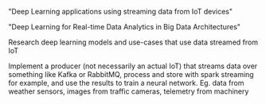 "Deep Learning applications using streaming data from IoT devices"

"Deep Learning for Real-time Data Analytics in Big Data Architectures"

Research deep learning models and use-cases that use data streamed from IoT 

Implement a producer (not necessarily an actual IoT) that streams data over something like Kafka or RabbitMQ, process and store with spark streaming for example, and use the results to train a neural network. Eg. data from weather sensors, images from traffic cameras,  telemetry from machinery